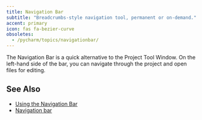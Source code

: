 ```yaml
---
title: Navigation Bar
subtitle: "Breadcrumbs-style navigation tool, permanent or on-demand."
accent: primary
icon: fas fa-bezier-curve
obsoletes:
  - /pycharm/topics/navigationbar/
---
```


The Navigation Bar is a quick alternative to the Project Tool Window. On
the left-hand side of the bar, you can navigate through the project and
open files for editing.

## See Also

- [Using the Navigation Bar](https://www.jetbrains.com/help/pycharm/part-4-using-the-navigation-bar.html)
- [Navigation bar](https://www.jetbrains.com/help/pycharm/navigation-bar.html)
